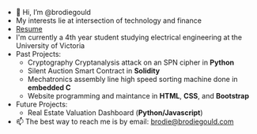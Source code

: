 - 👋 Hi, I’m @brodiegould
- My interests lie at intersection of technology and finance
- [Resume](https://github.com/brodiegould/brodiegould-website/blob/6252557c32ba887ba1c9248bb5ff93edbffae08e/docs/resume.pdf)
- I'm currently a 4th year student studying electrical engineering at the University of Victoria
- Past Projects:
  - Cryptography Cryptanalysis attack on an SPN cipher in **Python**
  -  Silent Auction Smart Contract in **Solidity**
  - Mechatronics assembly line high speed sorting machine done in **embedded C**
  - Website programming and maintance in **HTML**, **CSS**, and **Bootstrap**
- Future Projects: 
  - Real Estate Valuation Dashboard (**Python/Javascript**)
- 📫 The best way to reach me is by email: brodie@brodiegould.com
